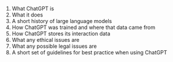 1. What ChatGPT is
2. What it does
3. A short history of large language models
4. How ChatGPT was trained and where that data came from
5. How ChatGPT stores its interaction data
6. What any ethical issues are
7. What any possible legal issues are
8. A short set of guidelines for best practice when using ChatGPT